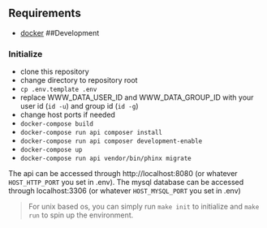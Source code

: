 ## Requirements
- [docker]('https://www.docker.com')
##Development

### Initialize
* clone this repository
* change directory to repository root
* `cp .env.template .env`
* replace WWW_DATA_USER_ID and WWW_DATA_GROUP_ID with your user id (`id -u`) and group id (`id -g`)
* change host ports if needed
* `docker-compose build`
* `docker-compose run api composer install`
* `docker-compose run api composer development-enable`
* `docker-compose up`
* `docker-compose run api vendor/bin/phinx migrate`

The api can be accessed through http://localhost:8080 (or whatever `HOST_HTTP_PORT` you set in .env).
The mysql database can be accessed through localhost:3306 (or whatever `HOST_MYSQL_PORT` you set in .env)

> For unix based os, you can simply run `make init` to initialize and `make run` to spin up the environment.